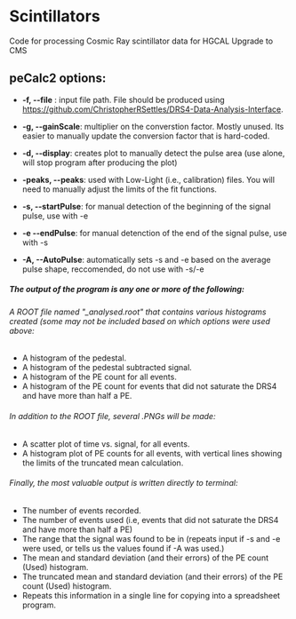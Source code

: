 # Scintillators
Code for processing Cosmic Ray scintillator data for HGCAL Upgrade to CMS

## peCalc2 options:

* **-f, --file** : input file path. File should be produced using https://github.com/ChristopherRSettles/DRS4-Data-Analysis-Interface.
* **-g, --gainScale**: multiplier on the converstion factor. Mostly unused. Its easier to manually update the conversion factor that is hard-coded.
* **-d, --display**: creates plot to manually detect the pulse area (use alone, will stop program after producing the plot)
* **-peaks, --peaks**: used with Low-Light (i.e., calibration) files. You will need to manually adjust the limits of the fit functions.

* **-s, --startPulse**: for manual detection of the beginning of the signal pulse, use with -e
* **-e --endPulse**: for manual detenction of the end of the signal pulse, use with -s
* **-A, --AutoPulse**: automatically sets -s and -e based on the average pulse shape, reccomended, do not use with -s/-e

##### The output of the program is any one or more of the following:
###### A ROOT file named "<inputFileName>_analysed.root" that contains various histograms created (some may not be included based on which options were used above:
* A histogram of the pedestal.
* A histogram of the pedestal subtracted signal.
* A histogram of the PE count for all events.
* A histogram of the PE count for events that did not saturate the DRS4 and have more than half a PE.

###### In addition to the ROOT file, several .PNGs will be made:
* A scatter plot of time vs. signal, for all events.
* A histogram plot of PE counts for all events, with vertical lines showing the limits of the truncated mean calculation.

###### Finally, the most valuable output is written directly to terminal:
* The number of events recorded.
* The number of events used (i.e, events that did not saturate the DRS4 and have more than half a PE)
* The range that the signal was found to be in (repeats input if -s and -e were used, or tells us the values found if -A was used.)
* The mean and standard deviation (and their errors) of the PE count (Used) histogram.
* The truncated mean and standard deviation (and their errors) of the PE count (Used) histogram.
* Repeats this information in a single line for copying into a spreadsheet program.
